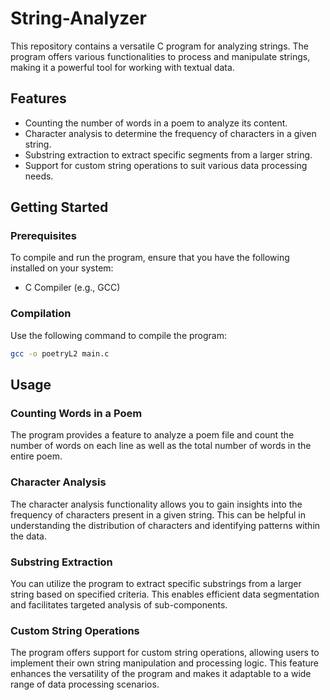 # String-Analyzer

This repository contains a versatile C program for analyzing strings. The program offers various functionalities to process and manipulate strings, making it a powerful tool for working with textual data.

## Features

- Counting the number of words in a poem to analyze its content.
- Character analysis to determine the frequency of characters in a given string.
- Substring extraction to extract specific segments from a larger string.
- Support for custom string operations to suit various data processing needs.

## Getting Started

### Prerequisites

To compile and run the program, ensure that you have the following installed on your system:

- C Compiler (e.g., GCC)

### Compilation

Use the following command to compile the program:

```bash
gcc -o poetryL2 main.c
```

## Usage

### Counting Words in a Poem

The program provides a feature to analyze a poem file and count the number of words on each line as well as the total number of words in the entire poem.

### Character Analysis

The character analysis functionality allows you to gain insights into the frequency of characters present in a given string. This can be helpful in understanding the distribution of characters and identifying patterns within the data.

### Substring Extraction

You can utilize the program to extract specific substrings from a larger string based on specified criteria. This enables efficient data segmentation and facilitates targeted analysis of sub-components.

### Custom String Operations

The program offers support for custom string operations, allowing users to implement their own string manipulation and processing logic. This feature enhances the versatility of the program and makes it adaptable to a wide range of data processing scenarios.
